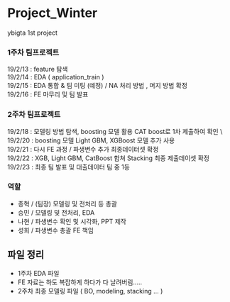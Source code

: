 # Project_Winter
ybigta 1st project

### 1주차 팀프로젝트 
19/2/13 : feature 탐색 \
19/2/14 : EDA ( application_train ) \
19/2/15 : EDA 통합 & 팀 미팅 (예정) / NA 처리 방법 , 머지 방법 확정 \
19/2/16 : FE 마무리 및 팀 발표

### 2주차 팀프로젝트 
19/2/18 : 모델링 방법 탐색, boosting 모델 활용 CAT boost로 1차 제출하여 확인 \ 
19/2/20 : boosting 모델 Light GBM, XGBoost 모델 추가 사용 \
19/2/21 : 다시 FE 과정 / 파생변수 추가 최종데이터셋 확정 \
19/2/22 : XGB, Light GBM, CatBoost 합쳐 Stacking 최종 제출데이셋 확정 \
19/2/23 : 최종 팀 발표 및 대출데이터 팀 중 1등

### 역할
- 종혁 / (팀장) 모델링 및 전처리 등 총괄 
- 승민 / 모델링 및 전처리, EDA
- 나현 / 파생변수 확인 및 시각화, PPT 제작 
- 성희 / 파생변수 총괄 FE 책임 

## 파일 정리
- 1주차 EDA 파일 
- FE 자료는 하도 복잡하게 하다가 다 날려버림.....
- 2주차 최종 모델링 파일 ( BO, modeling, stacking ... )



